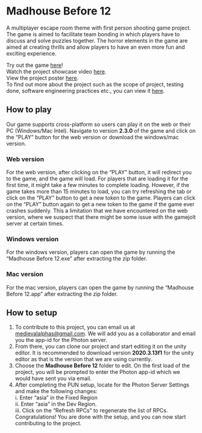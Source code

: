 # Madhouse Before 12
A multiplayer escape room theme with first person shooting game project.
The game is aimed to facilitate team bonding in which players have to discuss
and solve puzzles together. The horror elements in the game are aimed at creating
thrills and allow players to have an even more fun and exciting experience.

Try out the game [here](https://gamejolt.com/games/madhousebefore12/621140)!<br>
Watch the project showcase video [here](https://www.youtube.com/watch?v=glEYuJVWUt4).<br>
View the project poster [here](https://drive.google.com/file/d/1JID7QMGtb07Hyh4xWCSellUABwioOY20/view?usp=sharing).<br>
To find out more about the project such as the scope of project, testing done, software engineering practices etc., you can view it [here](https://drive.google.com/file/d/1csr_VpON4B_xNxPSnvKJ7XCq2aTGNwNQ/view?usp=sharing). 

## How to play
Our game supports cross-platform so users can play it on the web or their PC (Windows/Mac Intel). Navigate to version **2.3.0** of the game and click on the “PLAY” button for the web version or download the windows/mac version.

### Web version
For the web version, after clicking on the “PLAY” button, it will redirect you to the game, and the game will load. For players that are loading it for the first time, it might take a few minutes to complete loading. However, if the game takes more than 15 minutes to load, you can try refreshing the tab or click on the “PLAY” button to get a new token to the game. Players can click on the “PLAY” button again to get a new token to the game if the game ever crashes suddenly. This a limitation that we have encountered on the web version, where we suspect that there might be some issue with the gamejolt server at certain times.

### Windows version 
For the windows version, players can open the game by running the “Madhouse Before 12.exe” after extracting the zip folder.

### Mac version
For the mac version, players can open the game by running the “Madhouse Before 12.app” after extracting the zip folder.


## How to setup
1. To contribute to this project, you can email us at medievalalphas@gmail.com. We will add you as a collaborator and email you the app-id for the Photon server.
2. From there, you can clone our project and start editing it on the unity editor. It is recommended to download version **2020.3.13f1** for the unity editor as that is the version that we are using currently. 
3. Choose the **Madhouse Before 12** folder to edit. On the first load of the project, you will be prompted to enter the Photon app-id which we would have sent you via email.
4. After completing the PUN setup, locate for the Photon Server Settings and make the following changes:  
 i. Enter “asia” in the Fixed Region  
 ii. Enter “asia” in the Dev Region.  
 iii. Click on the “Refresh RPCs” to regenerate the list of RPCs.  
Congratulations! You are done with the setup, and you can now start contributing to the project.

